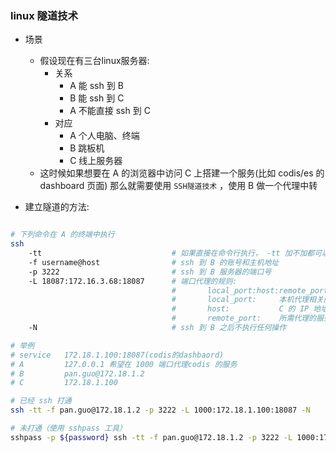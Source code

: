 
### linux 隧道技术

* 场景
    * 假设现在有三台linux服务器:
        * 关系
            * A 能 ssh 到 B
            * B 能 ssh 到 C
            * A 不能直接 ssh 到 C
        * 对应
            * A 个人电脑、终端
            * B 跳板机
            * C 线上服务器
    * 这时候如果想要在 A 的浏览器中访问 C 上搭建一个服务(比如 codis/es 的 dashboard 页面)
        那么就需要使用 `SSH隧道技术` ，使用 B 做一个代理中转

* 建立隧道的方法:
```bash

# 下列命令在 A 的终端中执行
ssh 
    -tt                             # 如果直接在命令行执行， -tt 加不加都可以；如果想要在脚本中执行该命令，则必须加 -tt
    -f username@host                # ssh 到 B 的账号和主机地址
    -p 3222                         # ssh 到 B 服务器的端口号
    -L 18087:172.16.3.68:18087      # 端口代理的规则:
                                    #       local_port:host:remote_port
                                    #       local_port:     本机代理相关服务的端口号
                                    #       host:           C 的 IP 地址，所需代理的服务所在的服务器地址
                                    #       remote_port:    所需代理的服务监听的端口号
    -N                              # ssh 到 B 之后不执行任何操作

# 举例
# service   172.18.1.100:18087(codis的dashbaord)
# A         127.0.0.1 希望在 1000 端口代理codis 的服务
# B         pan.guo@172.18.1.2
# C         172.18.1.100

# 已经 ssh 打通
ssh -tt -f pan.guo@172.18.1.2 -p 3222 -L 1000:172.18.1.100:18087 -N

# 未打通（使用 sshpass 工具）
sshpass -p ${password} ssh -tt -f pan.guo@172.18.1.2 -p 3222 -L 1000:172.18.1.100:18087 -N
```


